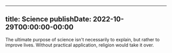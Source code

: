 
---
title: Science
publishDate: 2022-10-29T00:00:00-00:00
---

 The ultimate purpose of science isn't necessarily to explain, but rather to improve lives. Without practical application, religion would take it over.
